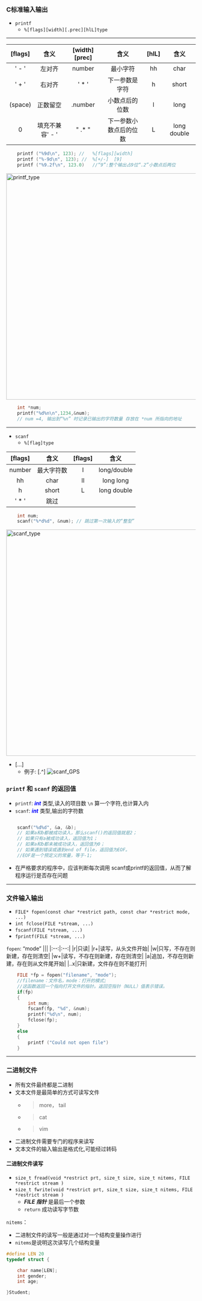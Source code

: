 ### C标准输入输出
+ `printf`
    + `%[flags][width][.prec][hlL]type`
  
---

|[flags]|含义|[width][prec]|含义|[hlL]|含义|
|:--:|:--:|:--:|:--:|:--:|:--:|  
|' - '|左对齐|number|最小字符|hh|char|
|' + '|右对齐|' * '|下一参数是字符|h|short|
|(space)|正数留空|.number|小数点后的位数|l|long|
|0|填充不兼容' - '|" .* "|下一参数小数点后的位数|L|long double|

```c    
    printf ("%9d\n", 123); //   %[flags][width]
    printf ("%-9d\n", 123); //  %[+/-]  [9]
    printf ("%9.2f\n", 123.0)   //“9”:整个输出占9位“.2”小数点后两位
```

<div align =left>
    <img src="https://cdn.jsdelivr.net/gh/Mayday646/Kinco_Devel_Blog/Default_Picture_Dir/printf_type.png" alt="printf_type" width="600"/>
</div>

```c
    int *num;
    printf("%d%n\n",1234,&num); 
    // num =4, 输出到“%n” 时记录已输出的字符数量 存放在 *num 所指向的地址
```

---

+ `scanf`
  + `%[flag]type`

|[flags]|含义|[flags]|含义|
|:--:|:--:|:--:|:--:| 
|number|最大字符数|l|long/double|
|hh|char|ll|long long|
|h|short|L|long double|
|' * '|跳过|

```c
    int num;
    scanf("%*d%d", &num); // 跳过第一次输入的“整型”
```
<div align =left>
    <img src="https://cdn.jsdelivr.net/gh/Mayday646/Kinco_Devel_Blog/Default_Picture_Dir/scanf_type.jpg" alt="scanf_type" width="600"/>
</div>

+ [...]
    + 例子: [.^]
   ![scanf_GPS](https://cdn.jsdelivr.net/gh/Mayday646/Kinco_Devel_Blog/Default_Picture_Dir/scanf_GPS.jpg)

### `printf` 和 `scanf` 的返回值
+  `printf`: ***<font color =blue>int</font>*** 类型,读入的项目数 `\n`  算一个字符,也计算入内 
+  `scanf`: ***<font color =blue>int</font>*** 类型,输出的字符数
```c

    scanf("%d%d", &a, &b);
    // 如果a和b都被成功读入，那么scanf()的返回值就是2；
    // 如果只有a被成功读入，返回值为1；
    // 如果a和b都未被成功读入，返回值为0；
    // 如果遇到错误或遇到end of file，返回值为EOF。
    //EOF是一个预定义的常量，等于-1;
```
+  在严格要求的程序中，应该判断每次调用 scanf或printf的返回值，从而了解程序运行是否存在问题

---

### 文件输入输出
+ `FILE* fopen(const char *restrict path, const char *restrict mode, ...)`
+ `int fclose(FILE *stream, ...)`
+ `fscanf(FILE *stream, ...)`
+ `fprintf(FILE *stream, ...)`

`fopen`: “mode”
|||
|:--:|:--:|
|r|只读|
|r+|读写，从头文件开始|
|w|只写，不存在则新建，存在则清空|
|w+|读写，不存在则新建，存在则清空|
|a|追加，不存在则新建，存在则从文件尾开始|
|..x|只新建，文件存在则不能打开|

```c
    FILE *fp = fopen("filename", "mode");
    //filename：文件名，mode：打开的模式;
    //这函数返回一个指向打开文件的指针。返回空指针（NULL）值表示错误。
    if(fp)
    {
        int num;
        fscanf(fp, "%d", &num);
        printf("%d\n", num);
        fclose(fp);
    }
    else
    {
        printf ("Could not open file")
    }
```

---

### 二进制文件

+ 所有文件最终都是二进制
+ 文本文件是最简单的方式可读写文件
  + >more， tail
  + >cat
  + >vim  
+ 二进制文件需要专门的程序来读写
+ 文本文件的输入输出是格式化,可能经过转码
  

#### 二进制文件读写

+ `size_t fread(void *restrict prt, size_t size, size_t nitems, FILE *restrict stream )`
+ `size_t fwrite(void *restrict prt, size_t size, size_t nitems, FILE *restrict stream )`
    + ***FILE 指针*** 是最后一个参数
    + `return` 成功读写字节数
  
`nitems`：
+ 二进制文件的读写一般是通过对一个结构变量操作进行
+ `nitems`是说明这次读写几个结构变量

```c
#define LEN 20
typedef struct {

    char name[LEN];
    int gender;
    int age;

}Student;

```


<!-- 
- ![#f03c15](https://via.placeholder.com/15/f03c15/000000?text=+) `#f03c15`
- ![#c5f015](https://via.placeholder.com/15/c5f015/000000?text=+) `#c5f015`
- ![#1589F0](https://via.placeholder.com/15/1520F0/000000?text=+) `#1589F0`
  
- [x] #739
- [ ] https://github.com/octo-org/octo-repo/issues/740
- [ ] Add delight to the experience when all tasks are complete :tada:
  
```diff
- text in red
+ text in green![Uploading 2020110214465175.png… 
! text in orange
# text in gray
```

-->